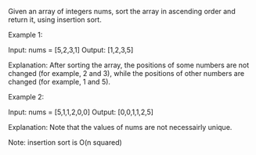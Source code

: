 
Given an array of integers nums, sort the array in ascending order and return it, using insertion sort.
 

Example 1:

Input: nums = [5,2,3,1]
Output: [1,2,3,5]

Explanation: After sorting the array, the positions of some numbers are not changed (for example, 2 and 3), while the positions of other numbers are changed (for example, 1 and 5).

Example 2:

Input: nums = [5,1,1,2,0,0]
Output: [0,0,1,1,2,5]

Explanation: Note that the values of nums are not necessairly unique.

Note: insertion sort is O(n squared)
